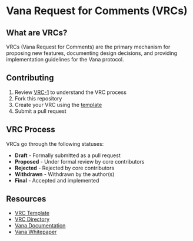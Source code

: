 # Vana Request for Comments (VRCs)

## What are VRCs?

VRCs (Vana Request for Comments) are the primary mechanism for proposing new features, documenting design decisions, and providing implementation guidelines for the Vana protocol. 

## Contributing

1. Review [VRC-1](vrcs/vrc-1.md) to understand the VRC process
2. Fork this repository
3. Create your VRC using the [template](vrc-template.md)
4. Submit a pull request

## VRC Process

VRCs go through the following statuses:

- **Draft** - Formally submitted as a pull request
- **Proposed** - Under formal review by core contributors
- **Rejected** - Rejected by core contributors
- **Withdrawn** - Withdrawn by the author(s)
- **Final** - Accepted and implemented

## Resources

- [VRC Template](vrc-template.md)
- [VRC Directory](vrcs/)
- [Vana Documentation](https://docs.vana.org/)
- [Vana Whitepaper](https://docs.vana.org/docs/vana-whitepaper#/)
